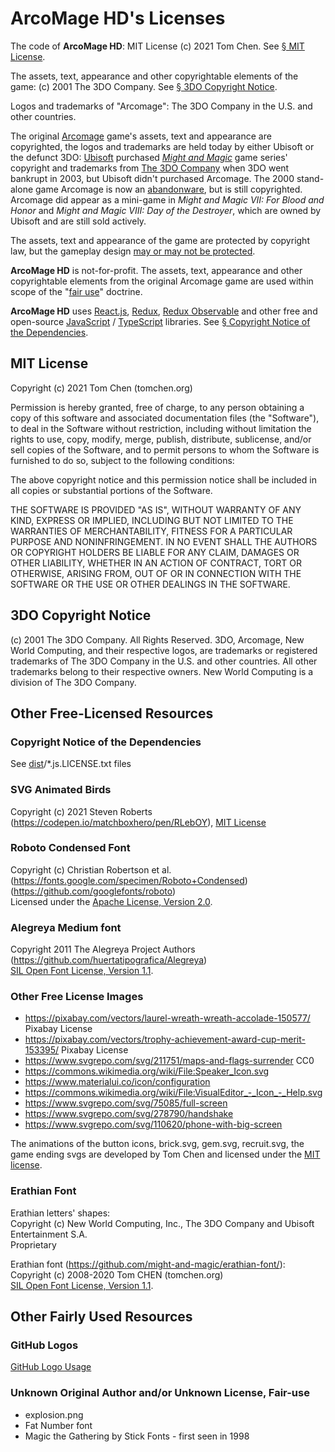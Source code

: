 # ArcoMage HD's Licenses

The code of **ArcoMage HD**: MIT License (c) 2021 Tom Chen. See [§ MIT License](#mit-license).

The assets, text, appearance and other copyrightable elements of the game: (c) 2001 The 3DO Company. See [§ 3DO Copyright Notice](#3do-copyright-notice).

Logos and trademarks of "Arcomage": The 3DO Company in the U.S. and other countries.

The original [Arcomage](https://en.wikipedia.org/wiki/Arcomage) game's assets, text and appearance are copyrighted, the logos and trademarks are held today by either Ubisoft or the defunct 3DO: [Ubisoft](https://en.wikipedia.org/wiki/Ubisoft) purchased [*Might and Magic*](https://en.wikipedia.org/wiki/Might_and_Magic) game series' copyright and trademarks from [The 3DO Company](https://en.wikipedia.org/wiki/The_3DO_Company) when 3DO went bankrupt in 2003, but Ubisoft didn't purchased Arcomage. The 2000 stand-alone game Arcomage is now an [abandonware](https://en.wikipedia.org/wiki/Abandonware), but is still copyrighted. Arcomage did appear as a mini-game in *Might and Magic VII: For Blood and Honor* and *Might and Magic VIII: Day of the Destroyer*, which are owned by Ubisoft and are still sold actively.

The assets, text and appearance of the game are protected by copyright law, but the gameplay design [may or may not be protected](https://en.wikipedia.org/wiki/Video_game_clone#Legal_aspects).

**ArcoMage HD** is not-for-profit. The assets, text, appearance and other copyrightable elements from the original Arcomage game are used within scope of the "[fair use](https://en.wikipedia.org/wiki/Fair_use)" doctrine.

**ArcoMage HD** uses [React.js](https://reactjs.org/), [Redux](https://redux.js.org/), [Redux Observable](https://redux-observable.js.org/) and other free and open-source [JavaScript](https://developer.mozilla.org/en-US/docs/Web/JavaScript) / [TypeScript](https://www.typescriptlang.org/) libraries. See [§ Copyright Notice of the Dependencies](#copyright-notice-of-the-dependencies).

## MIT License

Copyright (c) 2021 Tom Chen (tomchen.org)

Permission is hereby granted, free of charge, to any person obtaining a copy
of this software and associated documentation files (the "Software"), to deal
in the Software without restriction, including without limitation the rights
to use, copy, modify, merge, publish, distribute, sublicense, and/or sell
copies of the Software, and to permit persons to whom the Software is
furnished to do so, subject to the following conditions:

The above copyright notice and this permission notice shall be included in all
copies or substantial portions of the Software.

THE SOFTWARE IS PROVIDED "AS IS", WITHOUT WARRANTY OF ANY KIND, EXPRESS OR
IMPLIED, INCLUDING BUT NOT LIMITED TO THE WARRANTIES OF MERCHANTABILITY,
FITNESS FOR A PARTICULAR PURPOSE AND NONINFRINGEMENT. IN NO EVENT SHALL THE
AUTHORS OR COPYRIGHT HOLDERS BE LIABLE FOR ANY CLAIM, DAMAGES OR OTHER
LIABILITY, WHETHER IN AN ACTION OF CONTRACT, TORT OR OTHERWISE, ARISING FROM,
OUT OF OR IN CONNECTION WITH THE SOFTWARE OR THE USE OR OTHER DEALINGS IN THE
SOFTWARE.

## 3DO Copyright Notice

(c) 2001 The 3DO Company. All Rights Reserved. 3DO, Arcomage, New World Computing, and their respective logos, are trademarks or registered trademarks of The 3DO Company in the U.S. and other countries. All other trademarks belong to their respective owners. New World Computing is a division of The 3DO Company.

## Other Free-Licensed Resources

### Copyright Notice of the Dependencies

See [dist](https://github.com/arcomage/arcomage.github.io/tree/gh-pages)/\*.js.LICENSE.txt files

### SVG Animated Birds

Copyright (c) 2021 Steven Roberts (https://codepen.io/matchboxhero/pen/RLebOY), [MIT License](#mit-license)

### Roboto Condensed Font

Copyright (c) Christian Robertson et al. (https://fonts.google.com/specimen/Roboto+Condensed) (https://github.com/googlefonts/roboto)  
Licensed under the [Apache License, Version 2.0](https://www.apache.org/licenses/LICENSE-2.0).

### Alegreya Medium font

Copyright 2011 The Alegreya Project Authors (https://github.com/huertatipografica/Alegreya)  
[SIL Open Font License, Version 1.1](https://github.com/huertatipografica/Alegreya/blob/master/LICENSE.md).

### Other Free License Images

* https://pixabay.com/vectors/laurel-wreath-wreath-accolade-150577/ Pixabay License
* https://pixabay.com/vectors/trophy-achievement-award-cup-merit-153395/ Pixabay License
* https://www.svgrepo.com/svg/211751/maps-and-flags-surrender CC0
* https://commons.wikimedia.org/wiki/File:Speaker_Icon.svg
* https://www.materialui.co/icon/configuration
* https://commons.wikimedia.org/wiki/File:VisualEditor_-_Icon_-_Help.svg
* https://www.svgrepo.com/svg/75085/full-screen
* https://www.svgrepo.com/svg/278790/handshake
* https://www.svgrepo.com/svg/110620/phone-with-big-screen

The animations of the button icons, brick.svg, gem.svg, recruit.svg, the game ending svgs are developed by Tom Chen and licensed under the [MIT license](#mit-license).

### Erathian Font

Erathian letters' shapes:  
Copyright (c) New World Computing, Inc., The 3DO Company and Ubisoft Entertainment S.A.  
Proprietary

Erathian font (https://github.com/might-and-magic/erathian-font/):  
Copyright (c) 2008-2020 Tom CHEN (tomchen.org)  
[SIL Open Font License, Version 1.1](https://github.com/might-and-magic/erathian-font/blob/master/OFL.txt).

## Other Fairly Used Resources

### GitHub Logos

[GitHub Logo Usage](https://github.com/logos)

### Unknown Original Author and/or Unknown License, Fair-use

* explosion.png
* Fat Number font
* Magic the Gathering by Stick Fonts - first seen in 1998
